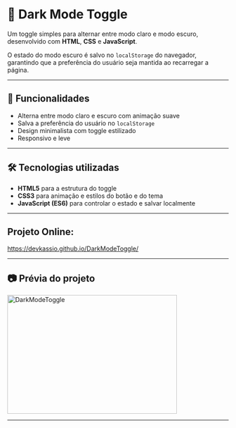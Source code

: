# 🌙 Dark Mode Toggle  

Um toggle simples para alternar entre modo claro e modo escuro, desenvolvido com **HTML**, **CSS** e **JavaScript**.  

O estado do modo escuro é salvo no `localStorage` do navegador, garantindo que a preferência do usuário seja mantida ao recarregar a página.  

---

## 🚀 Funcionalidades  
- Alterna entre modo claro e escuro com animação suave  
- Salva a preferência do usuário no `localStorage`  
- Design minimalista com toggle estilizado  
- Responsivo e leve  

---

## 🛠 Tecnologias utilizadas  
- **HTML5** para a estrutura do toggle  
- **CSS3** para animação e estilos do botão e do tema  
- **JavaScript (ES6)** para controlar o estado e salvar localmente  

---
## Projeto Online:
https://devkassio.github.io/DarkModeToggle/

---

## 📷 Prévia do projeto  

<img width="386" height="270" alt="DarkModeToggle" src="https://github.com/user-attachments/assets/4e52db05-dd55-4bf7-a5de-52c753d40a41" />

---

  
